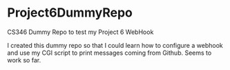 # Project6DummyRepo
CS346 Dummy Repo to test my Project 6 WebHook 

I created this dummy repo so that I could learn how to configure a webhook and use my CGI script to print 
messages coming from Github. Seems to work so far. 
